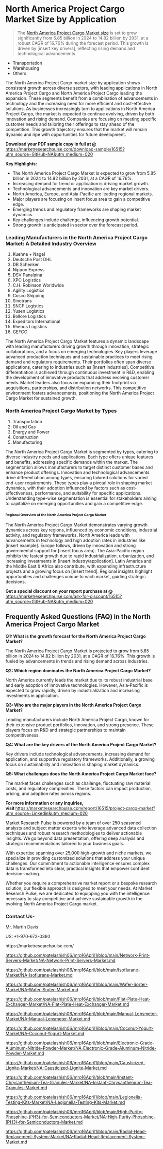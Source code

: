 <h1>North America Project Cargo Market&nbsp;Size by Application</h1><blockquote><p>The <a href="https://marketresearchpulse.com/download-sample/16515?utm_source=GitHub-NA&amp;utm_medium=020">North America Project Cargo Market size</a> is set to grow significantly from 5.85 billion in 2024 to 14.82 billion by 2031, at a robust CAGR of 16.76% during the forecast period. This growth is driven by [insert key drivers], reflecting rising demand and technological advancements.</p></blockquote><ul><li>Transportation<li> Warehousing<li> Others</li></ul><p>The North America Project Cargo market size by application shows consistent growth across diverse sectors, with leading applications in North America Project Cargo and North America Project Cargo leading the expansion. These segments benefit from a combination of advancements in technology and the increasing need for more efficient and cost-effective solutions. As businesses increasingly turn to applications in North America Project Cargo, the market is expected to continue evolving, driven by both innovation and rising demand. Companies are focusing on meeting specific customer needs and tailoring their offerings to stay ahead of the competition. This growth trajectory ensures that the market will remain dynamic and ripe with opportunities for future development.</p><p><strong>Download your PDF sample copy in full at @ </strong><a href="https://marketresearchpulse.com/download-sample/16515?utm_source=GitHub-NA&amp;utm_medium=020">https://marketresearchpulse.com/download-sample/16515?utm_source=GitHub-NA&amp;utm_medium=020</a></p><p><strong>Key Highlights: </strong></p><ul><li>The North America Project Cargo Market is expected to grow from 5.85 billion in 2024 to 14.82 billion by 2031, at a CAGR of 16.76%.</li><li>Increasing demand for trend or application is driving market growth.</li><li>Technological advancements and innovation are key market drivers.</li><li>North America, Europe, and Asia-Pacific are leading regional markets.</li><li>Major players are focusing on insert focus area to gain a competitive edge.</li><li>Emerging trends and regulatory frameworks are shaping market dynamics.</li><li>Key challenges include challenge, influencing growth potential.</li><li>Strong growth is anticipated in sector over the forecast period.</li></ul><h3>Leading Manufacturers in the North America Project Cargo Market: A Detailed Industry Overview</h3><ol><li>Kuehne + Nagel</li><li>Deutsche Post DHL</li><li>DB Schenker</li><li>Nippon Express</li><li>DSV Panalpina</li><li>XPO Logistics</li><li>C.H. Robinson Worldwide</li><li>Agility Logistics</li><li>Cosco Shipping</li><li>Sinotrans</li><li>SNCF Logistics</li><li>Yusen Logistics</li><li>Bollore Logistics</li><li>Expeditors International</li><li>Rhenus Logistics</li><li>GEFCO</li></ol><div class="flex max-w-full flex-col flex-grow"><div class="min-h-8 text-message flex w-full flex-col items-end gap-2 whitespace-normal break-words [.text-message+&amp;]:mt-5" dir="auto" data-message-author-role="assistant" data-message-id="fd8432e4-4910-450d-b182-61b7bfb0a01f" data-message-model-slug="gpt-4o"><div class="flex w-full flex-col gap-1 empty:hidden first:pt-[3px]"><div class="markdown prose w-full break-words dark:prose-invert light"><p>The North America Project Cargo Market features a dynamic landscape with leading manufacturers driving growth through innovation, strategic collaborations, and a focus on emerging technologies. Key players leverage advanced production techniques and sustainable practices to meet rising demand and regulatory requirements. Their portfolios often span diverse applications, catering to industries such as [insert industries]. Competitive differentiation is achieved through continuous investment in R&amp;D, enabling the development of innovative products that address evolving customer needs. Market leaders also focus on expanding their footprint via acquisitions, partnerships, and distribution networks. This competitive environment fosters advancements, positioning the North America Project Cargo Market for sustained growth.</p></div></div></div></div><h3>North America Project Cargo Market by Types</h3><ol><li>Transportation<li> Oil and Gas<li> Energy and Power<li> Construction<li> Manufacturing</li></ol><div class="flex max-w-full flex-col flex-grow"><div class="min-h-8 text-message flex w-full flex-col items-end gap-2 whitespace-normal break-words [.text-message+&amp;]:mt-5" dir="auto" data-message-author-role="assistant" data-message-id="084470be-0bb7-4664-bddf-5156b4f41249" data-message-model-slug="gpt-4o-mini"><div class="flex w-full flex-col gap-1 empty:hidden first:pt-[3px]"><div class="markdown prose w-full break-words dark:prose-invert light"><p>The North America Project Cargo Market is segmented by types, catering to diverse industry needs and applications. Each type offers unique features and benefits, addressing specific demands within the market. The segmentation allows manufacturers to target distinct customer bases and enhance product offerings. Innovation and technological advancements drive differentiation among types, ensuring tailored solutions for varied end-user requirements. These types play a pivotal role in shaping market dynamics, with their adoption influenced by factors such as cost-effectiveness, performance, and suitability for specific applications. Understanding type-wise segmentation is essential for stakeholders aiming to capitalize on emerging opportunities and gain a competitive edge.</p></div></div></div></div><h3><span style="font-size: 11px;">Regional Overview of the North America Project Cargo Market</span></h3><div class="flex max-w-full flex-col flex-grow"><div class="min-h-8 text-message flex w-full flex-col items-end gap-2 whitespace-normal break-words [.text-message+&amp;]:mt-5" dir="auto" data-message-author-role="assistant" data-message-id="e9038762-ce64-4e30-91c9-9bd413514231" data-message-model-slug="gpt-4o-mini"><div class="flex w-full flex-col gap-1 empty:hidden first:pt-[3px]"><div class="markdown prose w-full break-words dark:prose-invert light"><p>The North America Project Cargo Market demonstrates varying growth dynamics across key regions, influenced by economic conditions, industrial activity, and regulatory frameworks. North America leads with advancements in technology and high adoption rates in industries like [insert example]. Europe follows, driven by innovation and strong governmental support for [insert focus area]. The Asia-Pacific region exhibits the fastest growth due to rapid industrialization, urbanization, and increasing investments in [insert industry/application]. Latin America and the Middle East &amp; Africa also contribute, with expanding infrastructure projects and a growing focus on [insert trend]. Regional insights highlight opportunities and challenges unique to each market, guiding strategic decisions.</p></div></div></div></div><p><strong>Get a special discount on your report purchase at @ </strong><a href="https://marketresearchpulse.com/ask-for-discount/16515?utm_source=GitHub-NA&amp;utm_medium=020">https://marketresearchpulse.com/ask-for-discount/16515?utm_source=GitHub-NA&amp;utm_medium=020</a></p><h2>Frequently Asked Questions (FAQ) in the North America Project Cargo Market</h2><p><strong>Q1: What is the growth forecast for the North America Project Cargo Market?</strong></p><p>The North America Project Cargo Market is projected to grow from 5.85 billion in 2024 to 14.82 billion by 2031, at a CAGR of 16.76%. This growth is fueled by advancements in trends and rising demand across industries.</p><p><strong>Q2: Which region dominates the North America Project Cargo Market?</strong></p><p>North America currently leads the market due to its robust industrial base and early adoption of innovative technologies. However, Asia-Pacific is expected to grow rapidly, driven by industrialization and increasing investments in application.</p><p><strong>Q3: Who are the major players in the North America Project Cargo Market?</strong></p><p>Leading manufacturers include North America Project Cargo, known for their extensive product portfolios, innovation, and strong presence. These players focus on R&amp;D and strategic partnerships to maintain competitiveness.</p><p><strong>Q4: What are the key drivers of the North America Project Cargo Market?</strong></p><p>Key drivers include technological advancements, increasing demand for application, and supportive regulatory frameworks. Additionally, a growing focus on sustainability and innovation is shaping market dynamics.</p><p><strong>Q5: What challenges does the North America Project Cargo Market face?</strong></p><p>The market faces challenges such as challenge, fluctuating raw material costs, and regulatory complexities. These factors can impact production, pricing, and adoption rates across regions.</p><p><strong>For more information or any inquiries, visit&nbsp;</strong><a href="https://marketresearchpulse.com/report/16515/project-cargo-market?utm_source=Linkedin&utm_medium=020">https://marketresearchpulse.com/report/16515/project-cargo-market?utm_source=Linkedin&utm_medium=020</a></p><p>Market Research Pulse is powered by a team of over 250 seasoned analysts and subject matter experts who leverage advanced data collection techniques and robust research methodologies to deliver actionable insights. We go beyond data presentation, offering deep analysis and strategic recommendations tailored to your business goals.</p><p>With expertise spanning over 25,000 high-growth and niche markets, we specialize in providing customized solutions that address your unique challenges. Our commitment to actionable intelligence ensures complex data is transformed into clear, practical insights that empower confident decision-making.</p><p>Whether you require a comprehensive market report or a bespoke research solution, our flexible approach is designed to meet your needs. At Market Research Pulse, we are dedicated to equipping you with the intelligence necessary to stay competitive and achieve sustainable growth in the evolving North America Project Cargo market.</p><h3><strong>Contact Us-</strong></h3><p>Mr. Martin Davis</p><p>US: +1-970-672-0390</p><p>https://marketresearchpulse.com/</p><p><a href="https://github.com/patelashish06/mrp16April1/blob/main/Network-Print-Servers-Market/NA-Network-Print-Servers-Market.md">https://github.com/patelashish06/mrp16April1/blob/main/Network-Print-Servers-Market/NA-Network-Print-Servers-Market.md</a></p><p><a href="https://github.com/patelashish06/mrp16April/blob/main/Isoflurane-Market/NA-Isoflurane-Market.md">https://github.com/patelashish06/mrp16April/blob/main/Isoflurane-Market/NA-Isoflurane-Market.md</a></p><p><a href="https://github.com/patelashish06/mrp16April1/blob/main/Wafer-Sorter-Market/NA-Wafer-Sorter-Market.md">https://github.com/patelashish06/mrp16April1/blob/main/Wafer-Sorter-Market/NA-Wafer-Sorter-Market.md</a></p><p><a href="https://github.com/patelashish06/mrp16April/blob/main/Flat-Plate-Heat-Exchanger-Market/NA-Flat-Plate-Heat-Exchanger-Market.md">https://github.com/patelashish06/mrp16April/blob/main/Flat-Plate-Heat-Exchanger-Market/NA-Flat-Plate-Heat-Exchanger-Market.md</a></p><p><a href="https://github.com/patelashish06/mrp16April/blob/main/Manual-Lensmeter-Market/NA-Manual-Lensmeter-Market.md">https://github.com/patelashish06/mrp16April/blob/main/Manual-Lensmeter-Market/NA-Manual-Lensmeter-Market.md</a></p><p><a href="https://github.com/patelashish06/mrp16April1/blob/main/Coconut-Yogurt-Market/NA-Coconut-Yogurt-Market.md">https://github.com/patelashish06/mrp16April1/blob/main/Coconut-Yogurt-Market/NA-Coconut-Yogurt-Market.md</a></p><p><a href="https://github.com/patelashish06/mrp16April/blob/main/Electronic-Grade-Aluminum-Nitride-Powder-Market/NA-Electronic-Grade-Aluminum-Nitride-Powder-Market.md">https://github.com/patelashish06/mrp16April/blob/main/Electronic-Grade-Aluminum-Nitride-Powder-Market/NA-Electronic-Grade-Aluminum-Nitride-Powder-Market.md</a></p><p><a href="https://github.com/patelashish06/mrp16April1/blob/main/Causticized-Lignite-Market/NA-Causticized-Lignite-Market.md">https://github.com/patelashish06/mrp16April1/blob/main/Causticized-Lignite-Market/NA-Causticized-Lignite-Market.md</a></p><p><a href="https://github.com/patelashish06/mrp16April/blob/main/Instant-Chrysanthemum-Tea-Granules-Market/NA-Instant-Chrysanthemum-Tea-Granules-Market.md">https://github.com/patelashish06/mrp16April/blob/main/Instant-Chrysanthemum-Tea-Granules-Market/NA-Instant-Chrysanthemum-Tea-Granules-Market.md</a></p><p><a href="https://github.com/patelashish06/mrp16April1/blob/main/Legionella-Testing-Kits-Market/NA-Legionella-Testing-Kits-Market.md">https://github.com/patelashish06/mrp16April1/blob/main/Legionella-Testing-Kits-Market/NA-Legionella-Testing-Kits-Market.md</a></p><p><a href="https://github.com/patelashish06/mrp16April/blob/main/High-Purity-Phosphine-(PH3)-for-Semiconductors-Market/NA-High-Purity-Phosphine-(PH3)-for-Semiconductors-Market.md">https://github.com/patelashish06/mrp16April/blob/main/High-Purity-Phosphine-(PH3)-for-Semiconductors-Market/NA-High-Purity-Phosphine-(PH3)-for-Semiconductors-Market.md</a></p><p><a href="https://github.com/patelashish06/mrp16April1/blob/main/Radial-Head-Replacement-System-Market/NA-Radial-Head-Replacement-System-Market.md">https://github.com/patelashish06/mrp16April1/blob/main/Radial-Head-Replacement-System-Market/NA-Radial-Head-Replacement-System-Market.md</a></p>